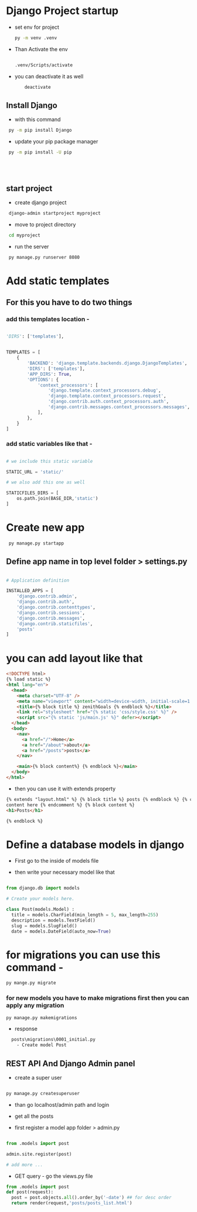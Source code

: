# Django Project startup

- set env for project

  ```bash
  py -m venv .venv

  ```

- Than Activate the env

  ```bash

  .venv/Scripts/activate

  ```

- you can deactivate it as well

```bash
       deactivate

```

## Install Django

- with this command

```bash
 py -m pip install Django

```

- update your pip package manager

```bash
 py -m pip install -U pip
```

<br>
<br>

## start project

- create django project

```bash
 django-admin startproject myproject
```

- move to project directory

```bash
 cd myproject
```

- run the server

```bash
 py manage.py runserver 8080
```

# Add static templates

## For this you have to do two things

### add this templates location -

```python

'DIRS': ['templates'],

```

```python

TEMPLATES = [
    {
        'BACKEND': 'django.template.backends.django.DjangoTemplates',
        'DIRS': ['templates'],
        'APP_DIRS': True,
        'OPTIONS': {
            'context_processors': [
                'django.template.context_processors.debug',
                'django.template.context_processors.request',
                'django.contrib.auth.context_processors.auth',
                'django.contrib.messages.context_processors.messages',
            ],
        },
    }
]
```

### add static variables like that -

```python

# we include this static variable

STATIC_URL = 'static/'

# we also add this one as well

STATICFILES_DIRS = [
    os.path.join(BASE_DIR,'static')
]

```

# Create new app

```bash
 py manage.py startapp
```

## Define app name in top level folder > settings.py

```py

# Application definition

INSTALLED_APPS = [
    'django.contrib.admin',
    'django.contrib.auth',
    'django.contrib.contenttypes',
    'django.contrib.sessions',
    'django.contrib.messages',
    'django.contrib.staticfiles',
    'posts'
]

```

# you can add layout like that

```html
<!DOCTYPE html>
{% load static %}
<html lang="en">
  <head>
    <meta charset="UTF-8" />
    <meta name="viewport" content="width=device-width, initial-scale=1.0" />
    <title>{% block title %} zenithGoals {% endblock %}</title>
    <link rel="stylesheet" href="{% static 'css/style.css' %}" />
    <script src="{% static 'js/main.js' %}" defer></script>
  </head>
  <body>
    <nav>
      <a href="/">Home</a>
      <a href="/about">about</a>
      <a href="/posts">posts</a>
    </nav>

    <main>{% block content%} {% endblock %}</main>
  </body>
</html>
```

- then you can use it with extends property

```html
{% extends "layout.html" %} {% block title %} posts {% endblock %} {% comment %}
content here {% endcomment %} {% block content %}
<h1>Posts</h1>

{% endblock %}
```

# Define a database models in django

- First go to the inside of models file

- then write your necessary model like that

```py

from django.db import models

# Create your models here.

class Post(models.Model) :
  title = models.CharField(min_length = 5, max_length=255)
  description = models.TextField()
  slug = models.SlugField()
  date = models.DateField(auto_now=True)

```

# for migrations you can use this command -

```bash
py mange.py migrate

```

### for new models you have to make migrations first then you can apply any migration

```bash
py manage.py makemigrations

```

- response

```bash
  posts\migrations\0001_initial.py
    - Create model Post
```


## REST API And Django Admin panel


- create a super user

```bash

py manage.py createsuperuser

```

- than go localhost/admin path and login 


- get all the posts

* first register a model  app folder > admin.py

```py

from .models import post

admin.site.register(post)

# add more ...

```


* GET query - go the views.py file


```py
from .models import post
def post(request):
  post = post.objects.all().order_by('-date') ## for desc order
  return render(request,'posts/posts_list.html')

```


